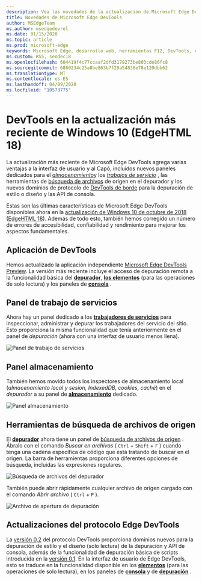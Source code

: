 ```yaml
---
description: Vea las novedades de la actualización de Microsoft Edge DevTools en la actualización de Windows 10 de octubre de 2018
title: Novedades de Microsoft Edge DevTools
author: MSEdgeTeam
ms.author: msedgedevrel
ms.date: 01/15/2020
ms.topic: article
ms.prod: microsoft-edge
keywords: Microsoft Edge, desarrollo web, herramientas F12, DevTools, edgehtml 18
ms.custom: RS5, seodec18
ms.openlocfilehash: 604419f4c77ccaaf2dfd3179273be803cde86fc8
ms.sourcegitcommit: 6860234c25a8be863b7f29a54838e78e120dbb62
ms.translationtype: MT
ms.contentlocale: es-ES
ms.lasthandoff: 04/09/2020
ms.locfileid: "10573775"
---
```

# DevTools en la actualización más reciente de Windows 10 (EdgeHTML 18)

La actualización más reciente de Microsoft Edge DevTools agrega varias ventajas a la interfaz de usuario y al Capó, incluidos nuevos paneles dedicados para el [*almacenamiento*](#storage-panel)y los [*trabajos de servicio*](#service-workers-panel) , las herramientas de [búsqueda de archivos](#source-file-search-tools) de origen en el depurador y los nuevos dominios de protocolo de [DevTools de borde](#edge-devtools-protocol-updates) para la depuración de estilo o diseño y las API de consola.

Estas son las últimas características de Microsoft Edge DevTools disponibles ahora en la [actualización de Windows 10 de octubre de 2018](/windows/uwp/whats-new/windows-10-build-17763) ([EdgeHTML 18](https://aka.ms/devguide_edgehtml_18)). Además de todo esto, también hemos corregido un número de errores de accesibilidad, confiabilidad y rendimiento para mejorar los aspectos fundamentales.

## Aplicación de DevTools

Hemos actualizado la aplicación independiente [Microsoft Edge DevTools Preview](../devtools-guide.md#microsoft-store-app). La versión más reciente incluye el acceso de depuración remota a la funcionalidad básica del [**depurador**](./debugger.md), [**los elementos**](./elements.md) (para las operaciones de solo lectura) y los paneles de [**consola**](./console.md) .

## Panel de trabajo de servicios

Ahora hay un panel dedicado a los [**trabajadores de servicios**](./service-workers.md) para inspeccionar, administrar y depurar los trabajadores del servicio del sitio. Esto proporciona la misma funcionalidad que tenía anteriormente en el panel de *depuración* (ahora con una interfaz de usuario menos llena).

![Panel de trabajo de servicios](./media/service_worker.png)

## Panel almacenamiento

También hemos movido todos los inspectores de almacenamiento local (*almacenamiento local y sesion, IndexedDB, cookies, caché*) en el *depurador* a su panel de [**almacenamiento**](./storage.md) dedicado.

![Panel almacenamiento](./media/storage_cache.png)

## Herramientas de búsqueda de archivos de origen

El [**depurador**](./debugger.md) ahora tiene un panel de [búsqueda de archivos de origen](./debugger.md#file-search) . Ábralo con el comando *Buscar en archivos* ( `Ctrl` + `Shift` + `F` ) cuando tenga una cadena específica de código que está tratando de buscar en el origen. La barra de herramientas proporciona diferentes opciones de búsqueda, incluidas las expresiones regulares. 

![Búsqueda de archivos del depurador](./media/debugger_file_search.png)

También puede abrir rápidamente cualquier archivo de origen cargado con el comando *Abrir archivo* ( `Ctrl` + `P` ).

![Archivo de apertura de depuración](./media/debugger_open_file.png)

## Actualizaciones del protocolo Edge DevTools

La [versión 0,2](../devtools-protocol/0.2/index.md) del protocolo DevTools proporciona dominios nuevos para la depuración de estilo y el diseño (solo lectura) de la depuración y API de consola, además de la funcionalidad de depuración básica de scripts introducida en la [versión 0,1](../devtools-protocol/0.1/index.md). En la interfaz de usuario de Edge DevTools, esto se traduce en la funcionalidad disponible en los [**elementos**](../devtools-guide/elements.md) (para las operaciones de solo lectura), en los paneles de [**consola**](../devtools-guide/console.md) y de [**depuración**](../devtools-guide/debugger.md) .
